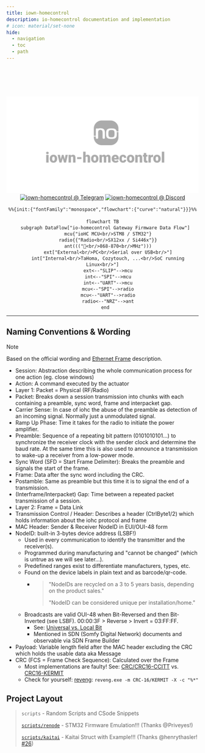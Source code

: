 ```yaml
---
title: iown-homecontrol
description: io-homecontrol documentation and implementation
# icon: material/set-none
hide:
  - navigation
  - toc
  - path
---
```


# &nbsp;

<div align="center" width="100%">
<img src="./assets/images/repository-open-graph.png" alt="iown-homecontrol logo"/><br/>
<a href="https://t.me/iownHomecontrol" target="_self"><img src="https://img.shields.io/badge/Telegram-Join-5865F2?style=for-the-badge&logo=telegram" alt="iown-homecontrol @ Telegram"/></a>&nbsp;<a href="https://discord.gg/MPEb7dTNdN" target="_self"><img src="https://img.shields.io/badge/Discord-Join-5865F2?style=for-the-badge&logo=discord" alt="iown-homecontrol @ Discord"/></a>

``` mermaid
%%{init:{"fontFamily":"monospace","flowchart":{"curve":"natural"}}}%%

flowchart TB
  subgraph DataFlow["io-homecontrol Gateway Firmware Data Flow"]
    mcu{"ioHC MCU<br/>STM8 / STM32"}
    radio{{"Radio<br/>SX12xx / Si446x"}}
    ant((("📡<br/>868-870<br/>MHz")))
    ext["External<br/>PC<br/>Serial over USB<br/>"]
    int["Internal<br/>TaHoma, Cozytouch, ...<br/>SoC running Linux<br/>"]
    ext<--"SLIP"-->mcu
    int<--"SPI"-->mcu
    int<--"UART"-->mcu
    mcu<--"SPI"-->radio
    mcu<--"UART"-->radio
    radio<--"NRZ"-->ant
  end
```

</div><!-- TODO Short introduction on how to use/read this documentation -->

---

## Naming Conventions & Wording

> [!NOTE]
> Based on the official wording and [Ethernet Frame](https://en.wikipedia.org/wiki/Ethernet_frame) description.

- Session: Abstraction describing the whole communication process for one action (eg. close windows)
- Action: A command executed by the actuator
- Layer 1: Packet = Physical (RF/Radio)
- Packet: Breaks down a session transmission into chunks with each containing a preamble, sync word, frame and interpacket gap.
- Carrier Sense: In case of iohc the abuse of the preamble as detection of an incoming signal. Normally just a unmodulated signal.
- Ramp Up Phase: Time it takes for the radio to initiate the power amplifier.
- Preamble: Sequence of a repeating bit pattern (0101010101...) to synchronize the receiver clock with the sender clock and determine the baud rate. At the same time this is also used to announce a transmission to wake-up a receiver from a low-power mode.
- Sync Word (SFD = Start Frame Delimiter): Breaks the preamble and signals the start of the frame.
- Frame: Data after the sync word including the CRC.
- Postamble: Same as preamble but this time it is to signal the end of a transmission.
- (Interframe/Interpacket) Gap: Time between a repeated packet transmission of a session.
- Layer 2: Frame = Data Link
- Transmission Control / Header: Describes a header (CtrlByte1/2) which holds information about the iohc protocol and frame
- MAC Header: Sender & Receiver NodeID in EUI/OUI-48 form
- NodeID: built-in 3-bytes device address (LSBF!)
  - Used in every communication to identify the transmitter and the receiver(s).
  - Programmed during manufacturing and "cannot be changed" (which is untrue as we will see later...).
  - Predefined ranges exist to differentiate manufacturers, types, etc.
  - Found on the device labels in plain text and as barcode/qr-code.
    - > "NodeIDs are recycled on a 3 to 5 years basis, depending on the product sales."
      >
      > "NodeID can be considered unique per installation/home."
  - Broadcasts are valid OUI-48 when Bit-Reversed and then Bit-Inverted (see LSBF). 00:00:3F > Reverse > Invert = 03:FF:FF.
    - See: [Universal vs. Local Bit](https://en.wikipedia.org/wiki/MAC_address#Universal_vs._local_(U/L_bit))
    - Mentioned in SDN (Somfy Digital Network) documents and observable via SDN Frame Builder
- Payload: Variable length field after the MAC header excluding the CRC which holds the usable data aka Message
- CRC (FCS = Frame Check Sequence): Calculated over the Frame
    - Most implementations are faulty! See: [CRC/CRC16-CCITT](https://srecord.sourceforge.net/crc16-ccitt.html) vs. [CRC16-KERMIT](https://reveng.sourceforge.io/crc-catalogue/16.htm#crc.cat.crc-16-kermit)
    - Check for yourself: [reveng](https://reveng.sourceforge.io): `reveng.exe -m CRC-16/KERMIT -X -c "%*"`

## Project Layout <!-- TODO Documentation/Project Layout Description -->

> `scripts` - Random Scripts and CSode Snippets
>
> [`scripts/renode`](https://github.com/Velocet/iown-homecontrol/blob/main/scripts/renode/README.md) - STM32 Firmware Emulation!!! (Thanks @Priveyes!)
>
> [`scripts/kaitai`](https://github.com/Velocet/iown-homecontrol/blob/main/scripts/io-homecontrol.ksy) - Kaitai Struct with Example!!! (Thanks @henrythasler! [#26](https://github.com/Velocet/iown-homecontrol/pull/26))
